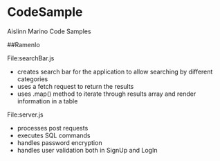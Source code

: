 # CodeSample

Aislinn Marino Code Samples

##RamenIo

File:searchBar.js

- creates search bar for the application to allow searching by different categories
- uses a fetch request to return the results
- uses .map() method to iterate through results array and render information in a table

File:server.js

- processes post requests
- executes SQL commands
- handles password encryption
- handles user validation both in SignUp and LogIn

